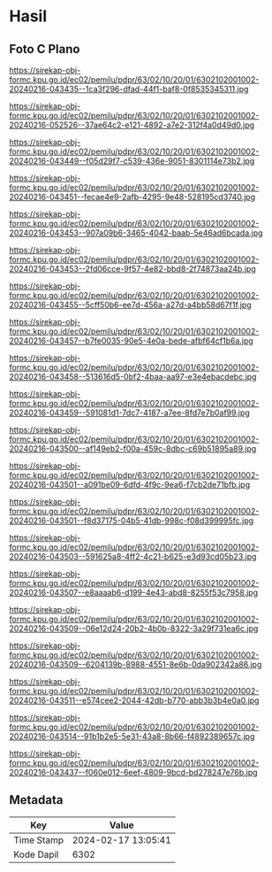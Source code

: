 # Hasil

## Foto C Plano

https://sirekap-obj-formc.kpu.go.id/ec02/pemilu/pdpr/63/02/10/20/01/6302102001002-20240216-043435--1ca3f296-dfad-44f1-baf8-0f8535345311.jpg

https://sirekap-obj-formc.kpu.go.id/ec02/pemilu/pdpr/63/02/10/20/01/6302102001002-20240216-052526--37ae64c2-e121-4892-a7e2-312f4a0d49d0.jpg

https://sirekap-obj-formc.kpu.go.id/ec02/pemilu/pdpr/63/02/10/20/01/6302102001002-20240216-043449--f05d29f7-c539-436e-9051-8301114e73b2.jpg

https://sirekap-obj-formc.kpu.go.id/ec02/pemilu/pdpr/63/02/10/20/01/6302102001002-20240216-043451--fecae4e9-2afb-4295-9e48-528195cd3740.jpg

https://sirekap-obj-formc.kpu.go.id/ec02/pemilu/pdpr/63/02/10/20/01/6302102001002-20240216-043453--907a09b6-3465-4042-baab-5e46ad6bcada.jpg

https://sirekap-obj-formc.kpu.go.id/ec02/pemilu/pdpr/63/02/10/20/01/6302102001002-20240216-043453--2fd06cce-9f57-4e82-bbd8-2f74873aa24b.jpg

https://sirekap-obj-formc.kpu.go.id/ec02/pemilu/pdpr/63/02/10/20/01/6302102001002-20240216-043455--5cff50b6-ee7d-456a-a27d-a4bb58d67f1f.jpg

https://sirekap-obj-formc.kpu.go.id/ec02/pemilu/pdpr/63/02/10/20/01/6302102001002-20240216-043457--b7fe0035-90e5-4e0a-bede-afbf64cf1b6a.jpg

https://sirekap-obj-formc.kpu.go.id/ec02/pemilu/pdpr/63/02/10/20/01/6302102001002-20240216-043458--513616d5-0bf2-4baa-aa97-e3e4ebacdebc.jpg

https://sirekap-obj-formc.kpu.go.id/ec02/pemilu/pdpr/63/02/10/20/01/6302102001002-20240216-043459--591081d1-7dc7-4187-a7ee-8fd7e7b0af99.jpg

https://sirekap-obj-formc.kpu.go.id/ec02/pemilu/pdpr/63/02/10/20/01/6302102001002-20240216-043500--af149eb2-f00a-459c-8dbc-c69b51895a89.jpg

https://sirekap-obj-formc.kpu.go.id/ec02/pemilu/pdpr/63/02/10/20/01/6302102001002-20240216-043501--a091be09-6dfd-4f9c-9ea6-f7cb2de71bfb.jpg

https://sirekap-obj-formc.kpu.go.id/ec02/pemilu/pdpr/63/02/10/20/01/6302102001002-20240216-043501--f8d37175-04b5-41db-998c-f08d399995fc.jpg

https://sirekap-obj-formc.kpu.go.id/ec02/pemilu/pdpr/63/02/10/20/01/6302102001002-20240216-043503--591625a8-4ff2-4c21-b625-e3d93cd05b23.jpg

https://sirekap-obj-formc.kpu.go.id/ec02/pemilu/pdpr/63/02/10/20/01/6302102001002-20240216-043507--e8aaaab6-d199-4e43-abd8-8255f53c7958.jpg

https://sirekap-obj-formc.kpu.go.id/ec02/pemilu/pdpr/63/02/10/20/01/6302102001002-20240216-043509--06e12d24-20b2-4b0b-8322-3a29f731ea6c.jpg

https://sirekap-obj-formc.kpu.go.id/ec02/pemilu/pdpr/63/02/10/20/01/6302102001002-20240216-043509--6204139b-8988-4551-8e6b-0da902342a86.jpg

https://sirekap-obj-formc.kpu.go.id/ec02/pemilu/pdpr/63/02/10/20/01/6302102001002-20240216-043511--e574cee2-2044-42db-b770-abb3b3b4e0a0.jpg

https://sirekap-obj-formc.kpu.go.id/ec02/pemilu/pdpr/63/02/10/20/01/6302102001002-20240216-043514--91b1b2e5-5e31-43a8-8b66-f4892389657c.jpg

https://sirekap-obj-formc.kpu.go.id/ec02/pemilu/pdpr/63/02/10/20/01/6302102001002-20240216-043437--f060e012-6eef-4809-9bcd-bd278247e76b.jpg


## Metadata

| Key        | Value               |
| ---------- | ------------------- |
| Time Stamp | 2024-02-17 13:05:41 |
| Kode Dapil | 6302                |



